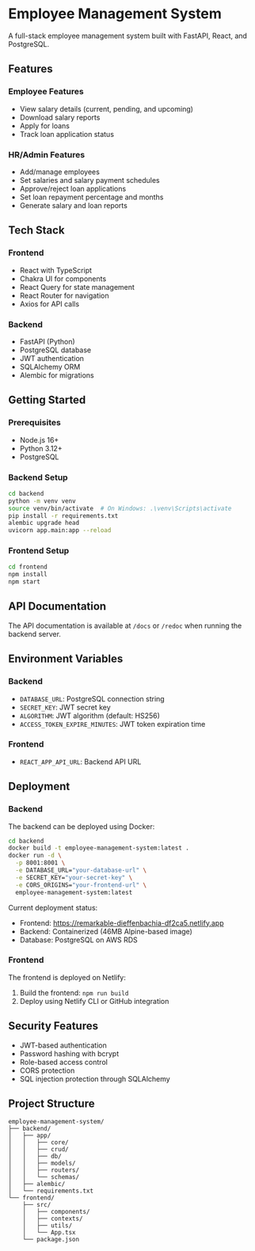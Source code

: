 # Employee Management System

A full-stack employee management system built with FastAPI, React, and PostgreSQL.

## Features

### Employee Features
- View salary details (current, pending, and upcoming)
- Download salary reports
- Apply for loans
- Track loan application status

### HR/Admin Features
- Add/manage employees
- Set salaries and salary payment schedules
- Approve/reject loan applications
- Set loan repayment percentage and months
- Generate salary and loan reports

## Tech Stack

### Frontend
- React with TypeScript
- Chakra UI for components
- React Query for state management
- React Router for navigation
- Axios for API calls

### Backend
- FastAPI (Python)
- PostgreSQL database
- JWT authentication
- SQLAlchemy ORM
- Alembic for migrations

## Getting Started

### Prerequisites
- Node.js 16+
- Python 3.12+
- PostgreSQL

### Backend Setup
```bash
cd backend
python -m venv venv
source venv/bin/activate  # On Windows: .\venv\Scripts\activate
pip install -r requirements.txt
alembic upgrade head
uvicorn app.main:app --reload
```

### Frontend Setup
```bash
cd frontend
npm install
npm start
```

## API Documentation

The API documentation is available at `/docs` or `/redoc` when running the backend server.

## Environment Variables

### Backend
- `DATABASE_URL`: PostgreSQL connection string
- `SECRET_KEY`: JWT secret key
- `ALGORITHM`: JWT algorithm (default: HS256)
- `ACCESS_TOKEN_EXPIRE_MINUTES`: JWT token expiration time

### Frontend
- `REACT_APP_API_URL`: Backend API URL

## Deployment

### Backend
The backend can be deployed using Docker:
```bash
cd backend
docker build -t employee-management-system:latest .
docker run -d \
  -p 8001:8001 \
  -e DATABASE_URL="your-database-url" \
  -e SECRET_KEY="your-secret-key" \
  -e CORS_ORIGINS="your-frontend-url" \
  employee-management-system:latest
```

Current deployment status:
- Frontend: https://remarkable-dieffenbachia-df2ca5.netlify.app
- Backend: Containerized (46MB Alpine-based image)
- Database: PostgreSQL on AWS RDS

### Frontend
The frontend is deployed on Netlify:
1. Build the frontend: `npm run build`
2. Deploy using Netlify CLI or GitHub integration

## Security Features

- JWT-based authentication
- Password hashing with bcrypt
- Role-based access control
- CORS protection
- SQL injection protection through SQLAlchemy

## Project Structure

```
employee-management-system/
├── backend/
│   ├── app/
│   │   ├── core/
│   │   ├── crud/
│   │   ├── db/
│   │   ├── models/
│   │   ├── routers/
│   │   └── schemas/
│   ├── alembic/
│   └── requirements.txt
└── frontend/
    ├── src/
    │   ├── components/
    │   ├── contexts/
    │   ├── utils/
    │   └── App.tsx
    └── package.json
```
